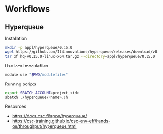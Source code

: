 # Workflows
## Hyperqueue
Installation

```bash
mkdir -p appl/hyperqueue/0.15.0
wget https://github.com/It4innovations/hyperqueue/releases/download/v0.15.0/hq-v0.15.0-linux-x64.tar.gz
tar xf hq-v0.15.0-linux-x64.tar.gz --directory=appl/hyperqueue/0.15.0
```

Use local modulefiles

```bash
module use "$PWD/modulefiles"
```

Running scripts

```bash
export SBATCH_ACCOUNT=project_<id>
sbatch ./hyperqueue/<name>.sh
```

Resources

- https://docs.csc.fi/apps/hyperqueue/
- https://csc-training.github.io/csc-env-eff/hands-on/throughput/hyperqueue.html
